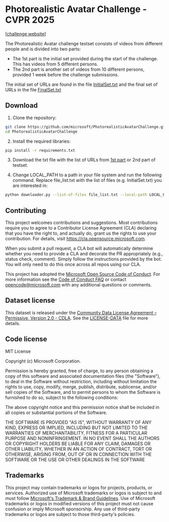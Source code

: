 # Photorealistic Avatar Challenge -CVPR 2025
[[challenge website](https://www.microsoft.com/en-us/research/academic-program/photorealistic-avatar-challenge-cvpr-2025/)]

The Photorealistic Avatar challenge testset consists of videos from different people and is divided into two parts:
- The 1st part is the initial set provided during the start of the challenge. This has videos from 5 different persons.
- The 2nd part is another set of videos from 10 different persons, provided 1 week before the challenge submissions.

The initial set of URLs are found in the file [InitialSet.txt](https://github.com/microsoft/PhotorealisticAvatarChallenge/blob/main/InitialSet.txt) and the final set of URLs in the file [FinalSet.txt](https://github.com/microsoft/PhotorealisticAvatarChallenge/blob/main/FinalSet.txt)

## Download

1. Clone the repository:

```bash
git clone https://github.com/microsoft/PhotorealisticAvatarChallenge.git
cd PhotorealisticAvatarChallenge
```

2. Install the required libraries:

```bash
pip install -r requirements.txt
```

3. Download the txt file with the list of URLs from [1st part](InitialSet.txt?raw=true) or 2nd part of testset.

4. Change LOCAL_PATH to a path in your file system and run the following command. Replace file_list.txt with the list of files (e.g. InitialSet.txt) you are interested in:

```bash
python downloader.py --list-of-files file_list.txt --local-path LOCAL_PATH
```

## Contributing

This project welcomes contributions and suggestions.  Most contributions require you to agree to a
Contributor License Agreement (CLA) declaring that you have the right to, and actually do, grant us
the rights to use your contribution. For details, visit https://cla.opensource.microsoft.com.

When you submit a pull request, a CLA bot will automatically determine whether you need to provide
a CLA and decorate the PR appropriately (e.g., status check, comment). Simply follow the instructions
provided by the bot. You will only need to do this once across all repos using our CLA.

This project has adopted the [Microsoft Open Source Code of Conduct](https://opensource.microsoft.com/codeofconduct/).
For more information see the [Code of Conduct FAQ](https://opensource.microsoft.com/codeofconduct/faq/) or
contact [opencode@microsoft.com](mailto:opencode@microsoft.com) with any additional questions or comments.


## Dataset license

This dataset is released under the [Community Data License Agreement – Permissive, Version 2.0 - CDLA](https://cdla.dev/permissive-2-0/). See the [LICENSE-DATA](LICENSE-DATA) file for more details.


## Code license

MIT License

Copyright (c) Microsoft Corporation.

Permission is hereby granted, free of charge, to any person obtaining a copy
of this software and associated documentation files (the "Software"), to deal
in the Software without restriction, including without limitation the rights
to use, copy, modify, merge, publish, distribute, sublicense, and/or sell
copies of the Software, and to permit persons to whom the Software is
furnished to do so, subject to the following conditions:

The above copyright notice and this permission notice shall be included in all
copies or substantial portions of the Software.

THE SOFTWARE IS PROVIDED "AS IS", WITHOUT WARRANTY OF ANY KIND, EXPRESS OR
IMPLIED, INCLUDING BUT NOT LIMITED TO THE WARRANTIES OF MERCHANTABILITY,
FITNESS FOR A PARTICULAR PURPOSE AND NONINFRINGEMENT. IN NO EVENT SHALL THE
AUTHORS OR COPYRIGHT HOLDERS BE LIABLE FOR ANY CLAIM, DAMAGES OR OTHER
LIABILITY, WHETHER IN AN ACTION OF CONTRACT, TORT OR OTHERWISE, ARISING FROM,
OUT OF OR IN CONNECTION WITH THE SOFTWARE OR THE USE OR OTHER DEALINGS IN THE
SOFTWARE



## Trademarks

This project may contain trademarks or logos for projects, products, or services. Authorized use of Microsoft 
trademarks or logos is subject to and must follow 
[Microsoft's Trademark & Brand Guidelines](https://www.microsoft.com/en-us/legal/intellectualproperty/trademarks/usage/general).
Use of Microsoft trademarks or logos in modified versions of this project must not cause confusion or imply Microsoft sponsorship.
Any use of third-party trademarks or logos are subject to those third-party's policies.

